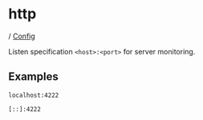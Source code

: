 # http

/ [Config](../README.md) 

Listen specification `<host>:<port>` for server monitoring.

## Examples

```
localhost:4222
```
```
[::]:4222
```

